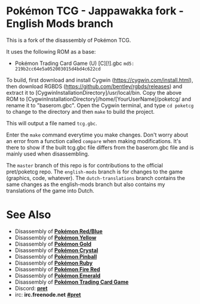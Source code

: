 # Pokémon TCG - Jappawakka fork - English Mods branch

This is a fork of the disassembly of Pokémon TCG.

It uses the following ROM as a base:

* Pokémon Trading Card Game (U) [C][!].gbc  `md5: 219b2cc64e5a052003015d4bd4c622cd`

To build, first download and install Cygwin (https://cygwin.com/install.html), then download RGBDS (https://github.com/bentley/rgbds/releases) and extract it to [CygwinInstallationDirectory]/usr/local/bin.
Copy the above ROM to [CygwinInstallationDirectory]/home/[YourUserName]/poketcg/ and rename it to "baserom.gbc".
Open the Cygwin terminal, and type `cd poketcg` to change to the directory and then `make` to build the project.

This will output a file named `tcg.gbc`.

Enter the `make` command everytime you make changes. Don't worry about an error from a function called `compare` when making modifications. It's there to show if the built tcg.gbc file differs from the baserom.gbc file and is mainly used when disassembling.

The `master` branch of this repo is for contributions to the official pret/poketcg repo.
The `english-mods` branch is for changes to the game (graphics, code, whatever).
The `dutch-translations` branch contains the same changes as the english-mods branch but also contains my translations of the game into Dutch.

# See Also

* Disassembly of [**Pokémon Red/Blue**][pokered]
* Disassembly of [**Pokémon Yellow**][pokeyellow]
* Disassembly of [**Pokémon Gold**][pokegold]
* Disassembly of [**Pokémon Crystal**][pokecrystal]
* Disassembly of [**Pokémon Pinball**][pokepinball]
* Disassembly of [**Pokémon Ruby**][pokeruby]
* Disassembly of [**Pokémon Fire Red**][pokefirered]
* Disassembly of [**Pokémon Emerald**][pokeemerald]
* Disassembly of [**Pokémon Trading Card Game**][poketcg]
* Discord: [**pret**][Discord]
* irc: **irc.freenode.net** [**#pret**][irc]

[pokered]: https://github.com/pret/pokered
[pokeyellow]: https://github.com/pret/pokeyellow
[pokegold]: https://github.com/pret/pokegold
[pokecrystal]: https://github.com/pret/pokecrystal
[pokepinball]: https://github.com/pret/pokepinball
[pokeruby]: https://github.com/pret/pokeruby
[pokefirered]: https://github.com/pret/pokefirered
[pokeemerald]: https://github.com/pret/pokeemerald
[poketcg]: https://github.com/pret/poketcg
[Discord]: https://discord.gg/d5dubZ3
[irc]: https://kiwiirc.com/client/irc.freenode.net/?#pret
